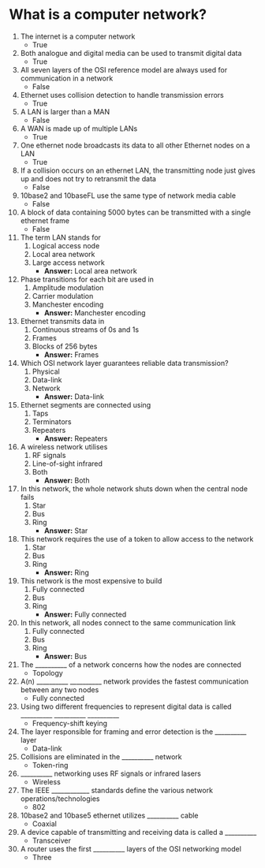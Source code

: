 # What is a computer network?

1. The internet is a computer network
	- True
2. Both analogue and digital media can be used to transmit digital data
	- True
3. All seven layers of the OSI reference model are always used for communication in a network
	- False
4. Ethernet uses collision detection to handle transmission errors
	- True
5. A LAN is larger than a MAN
	- False
6. A WAN is made up of multiple LANs
	- True
7. One ethernet node broadcasts its data to all other Ethernet nodes on a LAN
	- True
8. If a collision occurs on an ethernet LAN, the transmitting node just gives up and does not try to retransmit the data
	- False
9. 10base2 and 10baseFL use the same type of network media cable
	- False
10. A block of data containing 5000 bytes can be transmitted with a single ethernet frame
	- False
11. The term LAN stands for
	1. Logical access node
	2. Local area network
	3. Large access network
		- **Answer:** Local area network
12. Phase transitions for each bit are used in
	1. Amplitude modulation
	2. Carrier modulation
	3. Manchester encoding
		- **Answer:** Manchester encoding
13. Ethernet transmits data in
	1. Continuous streams of 0s and 1s
	2. Frames
	3. Blocks of 256 bytes
		- **Answer:** Frames
14. Which OSI network layer guarantees reliable data transmission?
	1. Physical
	2. Data-link
	3. Network
		- **Answer:** Data-link
15. Ethernet segments are connected using
	1. Taps
	2. Terminators
	3. Repeaters
		- **Answer:** Repeaters
16. A wireless network utilises
	1. RF signals
	2. Line-of-sight infrared
	3. Both
		- **Answer:** Both
17. In this network, the whole network shuts down when the central node fails
	1. Star
	2. Bus
	3. Ring
		- **Answer:** Star
18. This network requires the use of a token to allow access to the network
	1. Star
	2. Bus
	3. Ring
		- **Answer:** Ring
19. This network is the most expensive to build
	1. Fully connected
	2. Bus
	3. Ring
		- **Answer:** Fully connected
20. In this network, all nodes connect to the same communication link
	1. Fully connected
	2. Bus
	3. Ring
		- **Answer:** Bus
21. The __________ of a network concerns how the nodes are connected
	- Topology
22. A(n) __________ __________ network provides the fastest communication between any two nodes
	- Fully connected
23. Using two different frequencies to represent digital data is called __________ __________ __________
	- Frequency-shift keying
24. The layer responsible for framing and error detection is the __________ layer
	- Data-link
25. Collisions are eliminated in the __________ network
	- Token-ring
26. __________ networking uses RF signals or infrared lasers
	- Wireless
27. The IEEE ____________ standards define the various network operations/technologies
	- 802
28. 10base2 and 10base5 ethernet utilizes __________ cable
	- Coaxial
29. A device capable of transmitting and receiving data is called a __________
	- Transceiver
30. A router uses the first __________ layers of the OSI networking model
	- Three
